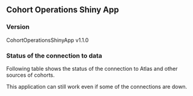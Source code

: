 
## Cohort Operations Shiny App

### Version 
CohortOperationsShinyApp v1.1.0


### Status of the connection to data

Following table shows the status of the connection to Atlas and other sources of cohorts. 

This application can still work even if some of the connections are down. 
